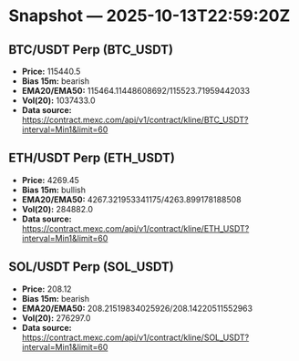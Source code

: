 # Snapshot — 2025-10-13T22:59:20Z

## BTC/USDT Perp (BTC_USDT)
- **Price:** 115440.5
- **Bias 15m:** bearish
- **EMA20/EMA50:** 115464.11448608692/115523.71959442033
- **Vol(20):** 1037433.0
- **Data source:** https://contract.mexc.com/api/v1/contract/kline/BTC_USDT?interval=Min1&limit=60

## ETH/USDT Perp (ETH_USDT)
- **Price:** 4269.45
- **Bias 15m:** bullish
- **EMA20/EMA50:** 4267.321953341175/4263.899178188508
- **Vol(20):** 284882.0
- **Data source:** https://contract.mexc.com/api/v1/contract/kline/ETH_USDT?interval=Min1&limit=60

## SOL/USDT Perp (SOL_USDT)
- **Price:** 208.12
- **Bias 15m:** bearish
- **EMA20/EMA50:** 208.21519834025926/208.14220511552963
- **Vol(20):** 276297.0
- **Data source:** https://contract.mexc.com/api/v1/contract/kline/SOL_USDT?interval=Min1&limit=60
